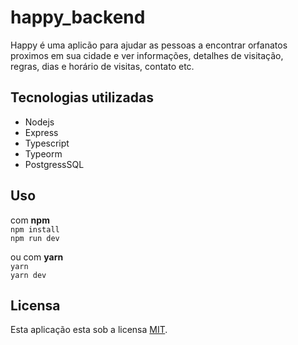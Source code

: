 # happy_backend

Happy é uma aplicão para ajudar as pessoas a encontrar orfanatos  
proximos em sua cidade e ver informações, detalhes de visitação,  
regras, dias e horário de visitas, contato etc.

## Tecnologias utilizadas

- Nodejs  
- Express  
- Typescript  
- Typeorm  
- PostgressSQL

## Uso
com **npm**  
 `npm install`  
 `npm run dev`  
 
 ou com **yarn**  
 `yarn`  
 `yarn dev`

## Licensa
Esta aplicação esta sob a licensa [MIT](LICENSE).
    
  
